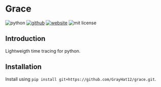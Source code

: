 # Grace
![python](https://img.shields.io/badge/Python-FFD43B?style=for-the-badge&logo=python&logoColor=blue)
[![github](https://img.shields.io/badge/GitHub-100000?style=for-the-badge&logo=github&logoColor=white)](https://github.com/GrayHat12/grace)
[![website](https://img.shields.io/badge/GitHub%20Pages-222222?style=for-the-badge&logo=github%20Pages&logoColor=white)](https://grayhat12.github.io/grace/)
![mit license](https://img.shields.io/badge/MIT-green?style=for-the-badge)

## Introduction

Lightweigth time tracing for python.

## Installation

Install using `pip install git+https://github.com/GrayHat12/grace.git`.
